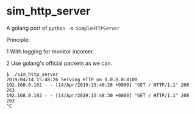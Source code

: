 # sim_http_server
A golang port of `python -m SimpleHTTPServer`

Principle:

1 With logging for monitor incomer.

2 Use golang's official packets as we can.


```shell
$ ./sim_http_server
2019/04/14 15:48:26 Serving HTTP on 0.0.0.0:8100
192.168.0.102 - - [14/Apr/2019:15:48:28 +0800] "GET / HTTP/1.1" 200 263
192.168.0.102 - - [14/Apr/2019:15:48:30 +0800] "GET / HTTP/1.1" 200 263
^C
```